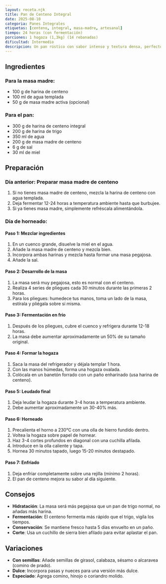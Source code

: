 ```yaml
---
layout: receta.njk
title: Pan de Centeno Integral
date: 2025-08-10
categoria: Panes Integrales
etiquetas: [centeno, integral, masa-madre, artesanal]
tiempo: 24 horas (con fermentación)
porciones: 1 hogaza (1,3kg) (14 rebanadas)
dificultad: Intermedio
descripcion: Un pan rústico con sabor intenso y textura densa, perfecto para acompañar quesos curados y embutidos.
---
```


## Ingredientes

### Para la masa madre:
- 100 g de harina de centeno
- 100 ml de agua templada
- 50 g de masa madre activa (opcional)

### Para el pan:
- 300 g de harina de centeno integral
- 200 g de harina de trigo
- 350 ml de agua
- 200 g de masa madre de centeno
- 6 g de sal
- 30 ml de miel

## Preparación

### Día anterior: Preparar masa madre de centeno
1. Si no tienes masa madre de centeno, mezcla la harina de centeno con agua templada.
2. Deja fermentar 12-24 horas a temperatura ambiente hasta que burbujee.
3. Si ya tienes masa madre, simplemente refréscala alimentándola.

### Día de horneado:

#### Paso 1: Mezclar ingredientes
1. En un cuenco grande, disuelve la miel en el agua.
2. Añade la masa madre de centeno y mezcla bien.
3. Incorpora ambas harinas y mezcla hasta formar una masa pegajosa.
4. Añade la sal.

#### Paso 2: Desarrollo de la masa
1. La masa será muy pegajosa, esto es normal con el centeno.
2. Realiza 4 series de pliegues cada 30 minutos durante las primeras 2 horas.
3. Para los pliegues: humedece tus manos, toma un lado de la masa, estírala y pliégala sobre sí misma.

#### Paso 3: Fermentación en frío
1. Después de los pliegues, cubre el cuenco y refrigera durante 12-18 horas.
2. La masa debe aumentar aproximadamente un 50% de su tamaño original.

#### Paso 4: Formar la hogaza
1. Saca la masa del refrigerador y déjala templar 1 hora.
2. Con las manos húmedas, forma una hogaza ovalada.
3. Colócala en un banetón forrado con un paño enharinado (usa harina de centeno).

#### Paso 5: Leudado final
1. Deja leudar la hogaza durante 3-4 horas a temperatura ambiente.
2. Debe aumentar aproximadamente un 30-40% más.

#### Paso 6: Horneado
1. Precalienta el horno a 230°C con una olla de hierro fundido dentro.
2. Voltea la hogaza sobre papel de hornear.
3. Haz 3-4 cortes profundos en diagonal con una cuchilla afilada.
4. Introduce en la olla caliente y tapa.
5. Hornea 30 minutos tapado, luego 15-20 minutos destapado.

#### Paso 7: Enfriado
1. Deja enfriar completamente sobre una rejilla (mínimo 2 horas).
2. El pan de centeno mejora su sabor al día siguiente.

## Consejos

- **Hidratación**: La masa será más pegajosa que un pan de trigo normal, no añadas más harina.
- **Fermentación**: El centeno fermenta más rápido que el trigo, vigila los tiempos.
- **Conservación**: Se mantiene fresco hasta 5 días envuelto en un paño.
- **Corte**: Usa un cuchillo de sierra bien afilado para evitar aplastar el pan.

## Variaciones

- **Con semillas**: Añade semillas de girasol, calabaza, sésamo o alcaravea (comino de prado).
- **Dulce**: Incorpora pasas y nueces para una versión más dulce.
- **Especiado**: Agrega comino, hinojo o coriandro molido.
